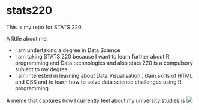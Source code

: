 # stats220
This is my repo for STATS 220. 

A little about me:

- I am undertaking a degree in Data Science
- I am taking STATS 220 because I want to learn further about R programming and Data technologies and also stats 220 is a compulsory subject to my degree.
- I am interested in learning about Data Visualisation , Gain skills of HTML and CSS and to learn how to solve data science challenges using R programming.

A meme that captures how I currently feel about my university studies is ![](https://c.tenor.com/8druEACXtX8AAAAd/tenor.gif)
